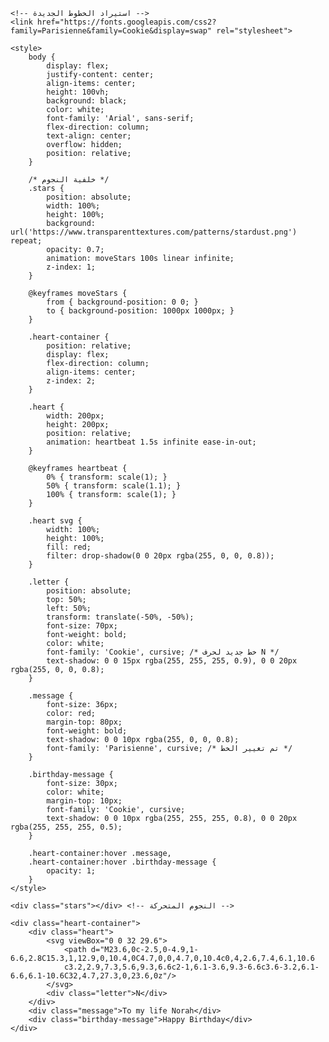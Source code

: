 <!DOCTYPE html>
<html lang="en">
<head>
    <meta charset="UTF-8">
    <meta name="viewport" content="width=device-width, initial-scale=1.0">
    <title>Happy Birthday Norah</title>
    
    <!-- استيراد الخطوط الجديدة -->
    <link href="https://fonts.googleapis.com/css2?family=Parisienne&family=Cookie&display=swap" rel="stylesheet">

    <style>
        body {
            display: flex;
            justify-content: center;
            align-items: center;
            height: 100vh;
            background: black;
            color: white;
            font-family: 'Arial', sans-serif;
            flex-direction: column;
            text-align: center;
            overflow: hidden;
            position: relative;
        }

        /* خلفية النجوم */
        .stars {
            position: absolute;
            width: 100%;
            height: 100%;
            background: url('https://www.transparenttextures.com/patterns/stardust.png') repeat;
            opacity: 0.7;
            animation: moveStars 100s linear infinite;
            z-index: 1;
        }

        @keyframes moveStars {
            from { background-position: 0 0; }
            to { background-position: 1000px 1000px; }
        }

        .heart-container {
            position: relative;
            display: flex;
            flex-direction: column;
            align-items: center;
            z-index: 2;
        }

        .heart {
            width: 200px;
            height: 200px;
            position: relative;
            animation: heartbeat 1.5s infinite ease-in-out;
        }

        @keyframes heartbeat {
            0% { transform: scale(1); }
            50% { transform: scale(1.1); }
            100% { transform: scale(1); }
        }

        .heart svg {
            width: 100%;
            height: 100%;
            fill: red;
            filter: drop-shadow(0 0 20px rgba(255, 0, 0, 0.8));
        }

        .letter {
            position: absolute;
            top: 50%;
            left: 50%;
            transform: translate(-50%, -50%);
            font-size: 70px;
            font-weight: bold;
            color: white;
            font-family: 'Cookie', cursive; /* خط جديد لحرف N */
            text-shadow: 0 0 15px rgba(255, 255, 255, 0.9), 0 0 20px rgba(255, 0, 0, 0.8);
        }

        .message {
            font-size: 36px;
            color: red;
            margin-top: 80px;
            font-weight: bold;
            text-shadow: 0 0 10px rgba(255, 0, 0, 0.8);
            font-family: 'Parisienne', cursive; /* تم تغيير الخط */
        }

        .birthday-message {
            font-size: 30px;
            color: white;
            margin-top: 10px;
            font-family: 'Cookie', cursive;
            text-shadow: 0 0 10px rgba(255, 255, 255, 0.8), 0 0 20px rgba(255, 255, 255, 0.5);
        }

        .heart-container:hover .message,
        .heart-container:hover .birthday-message {
            opacity: 1;
        }
    </style>
</head>
<body>

    <div class="stars"></div> <!-- النجوم المتحركة -->

    <div class="heart-container">
        <div class="heart">
            <svg viewBox="0 0 32 29.6">
                <path d="M23.6,0c-2.5,0-4.9,1-6.6,2.8C15.3,1,12.9,0,10.4,0C4.7,0,0,4.7,0,10.4c0,4,2.6,7.4,6.1,10.6
                c3.2,2.9,7.3,5.6,9.3,6.6c2-1,6.1-3.6,9.3-6.6c3.6-3.2,6.1-6.6,6.1-10.6C32,4.7,27.3,0,23.6,0z"/>
            </svg>
            <div class="letter">N</div>
        </div>
        <div class="message">To my life Norah</div>
        <div class="birthday-message">Happy Birthday</div>
    </div>

</body>
</html>
